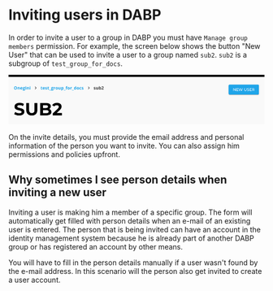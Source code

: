 # Inviting users in DABP
In order to invite a user to a group in DABP you must have `Manage group members` permission.
For example, the screen below shows the button "New User" that can be used to invite a user to a group named `sub2`. 
`sub2` is a subgroup of `test_group_for_docs`.

![new-user-button](../img/new-user-button.png)

On the invite details, you must provide the email address and personal information of the person you want to invite. You can also assign him permissions and policies upfront.

## Why sometimes I see person details when inviting a new user
Inviting a user is making him a member of a specific group.
The form will automatically get filled with person details when an e-mail of an existing user is entered.
The person that is being invited can have an account in the identity management system because he is already part of another DABP group or has registered an account by other means.

You will have to fill in the person details manually if a user wasn't found by the e-mail address.
In this scenario will the person also get invited to create a user account.
